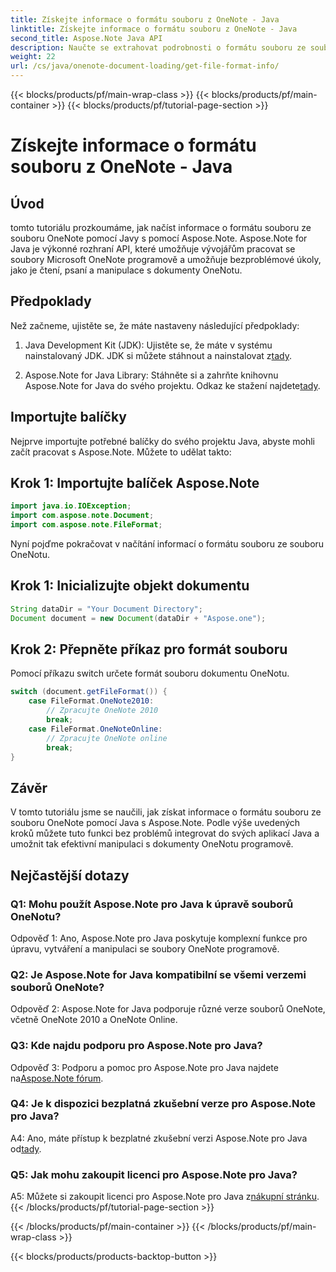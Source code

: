 ```yaml
---
title: Získejte informace o formátu souboru z OneNote - Java
linktitle: Získejte informace o formátu souboru z OneNote - Java
second_title: Aspose.Note Java API
description: Naučte se extrahovat podrobnosti o formátu souboru ze souborů OneNote v Javě pomocí Aspose.Note. Vylepšete své Java aplikace podle tohoto komplexního kurzu.
weight: 22
url: /cs/java/onenote-document-loading/get-file-format-info/
---
```


{{< blocks/products/pf/main-wrap-class >}}
{{< blocks/products/pf/main-container >}}
{{< blocks/products/pf/tutorial-page-section >}}

# Získejte informace o formátu souboru z OneNote - Java

## Úvod

tomto tutoriálu prozkoumáme, jak načíst informace o formátu souboru ze souboru OneNote pomocí Javy s pomocí Aspose.Note. Aspose.Note for Java je výkonné rozhraní API, které umožňuje vývojářům pracovat se soubory Microsoft OneNote programově a umožňuje bezproblémové úkoly, jako je čtení, psaní a manipulace s dokumenty OneNotu.

## Předpoklady

Než začneme, ujistěte se, že máte nastaveny následující předpoklady:

1.  Java Development Kit (JDK): Ujistěte se, že máte v systému nainstalovaný JDK. JDK si můžete stáhnout a nainstalovat z[tady](https://www.oracle.com/java/technologies/javase-jdk11-downloads.html).

2.  Aspose.Note for Java Library: Stáhněte si a zahrňte knihovnu Aspose.Note for Java do svého projektu. Odkaz ke stažení najdete[tady](https://releases.aspose.com/note/java/).

## Importujte balíčky

Nejprve importujte potřebné balíčky do svého projektu Java, abyste mohli začít pracovat s Aspose.Note. Můžete to udělat takto:

## Krok 1: Importujte balíček Aspose.Note

```java
import java.io.IOException;
import com.aspose.note.Document;
import com.aspose.note.FileFormat;
```

Nyní pojďme pokračovat v načítání informací o formátu souboru ze souboru OneNotu.

## Krok 1: Inicializujte objekt dokumentu

```java
String dataDir = "Your Document Directory";
Document document = new Document(dataDir + "Aspose.one");
```

## Krok 2: Přepněte příkaz pro formát souboru

Pomocí příkazu switch určete formát souboru dokumentu OneNotu.

```java
switch (document.getFileFormat()) {
    case FileFormat.OneNote2010:
        // Zpracujte OneNote 2010
        break;
    case FileFormat.OneNoteOnline:
        // Zpracujte OneNote online
        break;
}
```

## Závěr

V tomto tutoriálu jsme se naučili, jak získat informace o formátu souboru ze souboru OneNote pomocí Java s Aspose.Note. Podle výše uvedených kroků můžete tuto funkci bez problémů integrovat do svých aplikací Java a umožnit tak efektivní manipulaci s dokumenty OneNotu programově.

## Nejčastější dotazy

### Q1: Mohu použít Aspose.Note pro Java k úpravě souborů OneNotu?

Odpověď 1: Ano, Aspose.Note pro Java poskytuje komplexní funkce pro úpravu, vytváření a manipulaci se soubory OneNote programově.

### Q2: Je Aspose.Note for Java kompatibilní se všemi verzemi souborů OneNote?

Odpověď 2: Aspose.Note for Java podporuje různé verze souborů OneNote, včetně OneNote 2010 a OneNote Online.

### Q3: Kde najdu podporu pro Aspose.Note pro Java?

Odpověď 3: Podporu a pomoc pro Aspose.Note pro Java najdete na[Aspose.Note fórum](https://forum.aspose.com/c/note/28).

### Q4: Je k dispozici bezplatná zkušební verze pro Aspose.Note pro Java?

 A4: Ano, máte přístup k bezplatné zkušební verzi Aspose.Note pro Java od[tady](https://releases.aspose.com/).

### Q5: Jak mohu zakoupit licenci pro Aspose.Note pro Java?

 A5: Můžete si zakoupit licenci pro Aspose.Note pro Java z[nákupní stránku](https://purchase.aspose.com/buy).
{{< /blocks/products/pf/tutorial-page-section >}}

{{< /blocks/products/pf/main-container >}}
{{< /blocks/products/pf/main-wrap-class >}}

{{< blocks/products/products-backtop-button >}}
